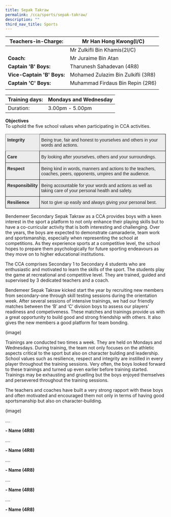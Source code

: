 ```yaml
---
title: Sepak Takraw
permalink: /cca/sports/sepak-takraw/
description: ""
third_nav_title: Sports
---
```

|  **Teachers-in-Charge:** | Mr Han Hong Kwong(I/C) | 
| -------- | -------- |
|  | Mr Zulkifli Bin Khamis(2I/C) |
|**Coach:** | Mr Juraime Bin Atan|
|**Captain 'B' Boys:** | Tharunesh Sahadevan (4R8) |
|**Vice-Captain 'B' Boys:** | Mohamed Zulazim Bin Zulkifli (3R8) |
|**Captain 'C' Boys:** |  Muhammad Firdaus Bin Repin (2R6)  |
|  |  |

| Training days: | Mondays and Wednesday  |
| - | -|
| Duration: |  3.00pm - 5.00pm |
 
**Objectives** <br>
To uphold the five school values when participating in CCA activities.

<style type="text/css">
.tg  {border-collapse:collapse;border-spacing:0;}
.tg td{border-color:black;border-style:solid;border-width:1px;font-family:Arial, sans-serif;font-size:14px;
  overflow:hidden;padding:10px 5px;word-break:normal;}
.tg th{border-color:black;border-style:solid;border-width:1px;font-family:Arial, sans-serif;font-size:14px;
  font-weight:normal;overflow:hidden;padding:10px 5px;word-break:normal;}
.tg .tg-fxx4{background-color:#ECECEC;color:#222;text-align:left;vertical-align:middle}
.tg .tg-e2rw{background-color:#ECECEC;border-color:inherit;color:#222;font-weight:bold;text-align:left;vertical-align:top}
.tg .tg-b4br{background-color:#ECECEC;color:#222;font-weight:bold;text-align:left;vertical-align:top}
</style>
<table class="tg">
<thead>
  <tr>
    <th class="tg-e2rw">Integrity</th>
    <th class="tg-fxx4"><span style="color:#222">Being true, fair and honest to yourselves and others in your words and actions.</span></th>
  </tr>
</thead>
<tbody>
  <tr>
    <td class="tg-b4br">Care </td>
    <td class="tg-fxx4"><span style="color:#222">By looking after yourselves, others and your surroundings.</span></td>
  </tr>
  <tr>
    <td class="tg-b4br">Respect</td>
    <td class="tg-fxx4"><span style="color:#222">Being kind in words, manners and actions to the teachers, coaches, peers, opponents, umpires and the audience.</span></td>
  </tr>
  <tr>
    <td class="tg-b4br">Responsibility</td>
    <td class="tg-fxx4"><span style="color:#222">Being accountable for your words and actions as well as taking care of your personal health and safety.</span></td>
  </tr>
  <tr>
    <td class="tg-b4br">Resilience</td>
    <td class="tg-fxx4"><span style="color:#222">Not to give up easily and always giving your personal best.</span></td>
  </tr>
</tbody>
</table>



Bendemeer Secondary Sepak Takraw as a CCA provides boys with a keen interest in the sport a platform to not only enhance their playing skills but to have a co-curricular activity that is both interesting and challenging. Over the years, the boys are expected to demonstrate camaraderie, team work and sportsmanship, especially when representing the school at competitions. As they experience sports at a competitive level, the school hopes to prepare them psychologically for future sporting endeavours as they move on to higher educational institutions.

The CCA comprises Secondary 1 to Secondary 4 students who are enthusiastic and motivated to learn the skills of the sport. The students play the game at recreational and competitive level. They are trained, guided and supervised by 3 dedicated teachers and a coach. 

Bendemeer Sepak Takraw kicked start the year by recruiting new members from secondary-one through skill testing sessions during the orientation week. After several sessions of intensive trainings, we had our friendly matches between the ‘B’ and ‘C’ division boys to assess our players’ readiness and competiveness.  These matches and trainings provide us with a great opportunity to build good and strong friendship with others. It also gives the new members a good platform for team bonding. 

(image)

Trainings are conducted two times a week. They are held on Mondays and Wednesdays.  During training, the team not only focuses on the athletic aspects critical to the sport but also on character bulding and leadership. School values such as resilience, respect and integrity are instilled in every player throughout the training sessions. Very often, the boys looked forward to these trainings and turned up even earlier before training started. Trainings may be exhausting and gruelling but the boys enjoyed themselves and persevered throughout the training sessions. 

The teachers and coaches have built a very strong rapport with these boys and often motivated and encouraged them not only in terms of having good sportsmanship but also on character-building.

(image)

<p style="text-align:justify; font-style:italic">....</p>

**- Name (4R8)**

<p style="text-align:justify; font-style:italic">....</p>

**- Name (4R8)**

<p style="text-align:justify; font-style:italic">....</p>

**- Name (4R8)**

<p style="text-align:justify; font-style:italic">....</p>

**- Name (4R8)**

<p style="text-align:justify; font-style:italic">....</p>

**- Name (4R8)**

<!--
<p style="text-align:justify">The Bendemeer Secondary Sepak Takraw is a CCA that provides our students with a keen interest in the sport a platform to not only enhance their playing skills but to have a CCA that is both interesting and challenging. Over the years, camaraderie, team work and sportsmanship is instilled, especially when representing the school at competitive levels. As they experience sports at a competitive level, the school hopes to prepare them psychologically for future sporting endeavours as they move on to higher educational institutions.</p>

![Ready to strike!](/images/Cca/cca-takraw-i-ready-to-strike-768x512.jpg)
Ready to strike!


<p style="text-align:justify">Our players are enthusiastic and motivated to learn the skills of the sport. The students play the game both recreationally and competitively. They are trained, guided and supervised by three dedicated teachers and a coach.</p>

<p style="text-align:justify">The Bendemeer Sepak Takraw team kicked start the year by recruiting new members from Secondary One through skill testing trials during the Orientation week. After several sessions of intensive trainings, we had our friendly matches between the ‘B’ and ‘C’ division boys to assess our players’ readiness and competiveness.  These matches and trainings provide us with a great opportunity to build good and strong friendship with others. It also gives the new members a good platform for team bonding.</p>

![Players standing, ready to defend](/images/Cca/cca-takraw-i-standing-ready-to-defend-768x576.jpg)

<p style="text-align:justify">During training, the team not only focuses on the athletic aspects critical to the sport but also on character building and leadership. School values such as resilience, respect and integrity are instilled in every player throughout the training sessions. Our athletes looked forward to these trainings and often turn up even before training starts. Trainings may be exhausting and gruelling but the boys always enjoy themselves and persevere throughout the training sessions.</p>

![Players warming up](/images/Cca/cca-takraw-i-warm-ups-768x512.jpg)

<p style="text-align:justify">The teachers and coach have built a very strong rapport with these boys and often motivate and encourage them not only in terms of having good sportsmanship but also on character-building and studies.</p>

![Sepak Takraw B Division Players](/images/Cca/cca-takraw-i-Sepak-Takraw-B-Div-768x512.jpg)

<p style="text-align:justify; font-style:italic">I am happy that despite the pandemic, I managed to play Sepak takraw to represent the school as this will be my last year with the school. We were not able to train much due to the occasional school closure, however we gave our best during each training session and during the competition. As the team captain, I can say that we  have forged stronger ties and hope our friendships will last beyond our secondary school years.</p>

**- Ayob Bin Mohd Jaaffar , Team Captain – B Division (Captain)**

<p style="text-align:justify; font-style:italic">I love playing Sepak takraw. It teaches me skills and the importance of teamwork. It also teaches me to be more self-disciplined and be a motivator to my teammates especially during a game. Communication is an important aspect as we need to work together to win. Since playing Sepak takraw, I have become a better player and a more important, a better student.</p>

**- Mohamed Zu’eirmanshah Bin Mohamed Nesani (4R5)**


<p style="text-align:justify; font-style:italic">I like Sepak takraw because there are many ‘cool’ tricks that you can learn to be a better player. The teachers and coach are friendly. If you need help to improve your skills, the coach will be there to advise and provide guidance for you. I can say that my skills have improved over the years with his guidance and constant practice.</p>

**- Muhammad Rahul bin Mohamed Raffi (4R8)**

![Warm ups](/images/Cca/cca-takraw-i-warm-ups-768x512.jpg)

-->
